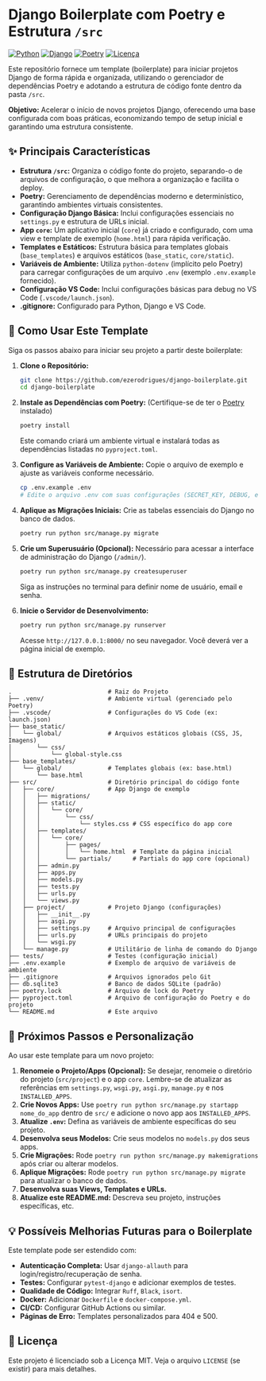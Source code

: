 # Django Boilerplate com Poetry e Estrutura `/src`

[![Python](https://img.shields.io/badge/Python-3.11+-blue?logo=python&logoColor=white)](https://www.python.org/) [![Django](https://img.shields.io/badge/Django-5.x-green?logo=django&logoColor=white)](https://www.djangoproject.com/) [![Poetry](https://img.shields.io/badge/Poetry-1.8+-purple?logo=poetry&logoColor=white)](https://python-poetry.org/) [![Licença](https://img.shields.io/badge/Licença-MIT-lightgrey.svg)](https://opensource.org/licenses/MIT)

Este repositório fornece um template (boilerplate) para iniciar projetos Django de forma rápida e organizada, utilizando o gerenciador de dependências Poetry e adotando a estrutura de código fonte dentro da pasta `/src`.

**Objetivo:** Acelerar o início de novos projetos Django, oferecendo uma base configurada com boas práticas, economizando tempo de setup inicial e garantindo uma estrutura consistente.

## ✨ Principais Características

*   **Estrutura `/src`:** Organiza o código fonte do projeto, separando-o de arquivos de configuração, o que melhora a organização e facilita o deploy.
*   **Poetry:** Gerenciamento de dependências moderno e determinístico, garantindo ambientes virtuais consistentes.
*   **Configuração Django Básica:** Inclui configurações essenciais no `settings.py` e estrutura de URLs inicial.
*   **App `core`:** Um aplicativo inicial (`core`) já criado e configurado, com uma view e template de exemplo (`home.html`) para rápida verificação.
*   **Templates e Estáticos:** Estrutura básica para templates globais (`base_templates`) e arquivos estáticos (`base_static`, `core/static`).
*   **Variáveis de Ambiente:** Utiliza `python-dotenv` (implícito pelo Poetry) para carregar configurações de um arquivo `.env` (exemplo `.env.example` fornecido).
*   **Configuração VS Code:** Inclui configurações básicas para debug no VS Code (`.vscode/launch.json`).
*   **.gitignore:** Configurado para Python, Django e VS Code.

## 🚀 Como Usar Este Template

Siga os passos abaixo para iniciar seu projeto a partir deste boilerplate:

1.  **Clone o Repositório:**

    ```bash
    git clone https://github.com/ezerodrigues/django-boilerplate.git
    cd django-boilerplate
    ```

2.  **Instale as Dependências com Poetry:**
    (Certifique-se de ter o [Poetry](https://python-poetry.org/docs/#installation) instalado)

    ```bash
    poetry install
    ```
    Este comando criará um ambiente virtual e instalará todas as dependências listadas no `pyproject.toml`.

3.  **Configure as Variáveis de Ambiente:**
    Copie o arquivo de exemplo e ajuste as variáveis conforme necessário.

    ```bash
    cp .env.example .env
    # Edite o arquivo .env com suas configurações (SECRET_KEY, DEBUG, etc.)
    ```

4.  **Aplique as Migrações Iniciais:**
    Crie as tabelas essenciais do Django no banco de dados.

    ```bash
    poetry run python src/manage.py migrate
    ```

5.  **Crie um Superusuário (Opcional):**
    Necessário para acessar a interface de administração do Django (`/admin/`).

    ```bash
    poetry run python src/manage.py createsuperuser
    ```
    Siga as instruções no terminal para definir nome de usuário, email e senha.

6.  **Inicie o Servidor de Desenvolvimento:**

    ```bash
    poetry run python src/manage.py runserver
    ```

    Acesse `http://127.0.0.1:8000/` no seu navegador. Você deverá ver a página inicial de exemplo.

## 📁 Estrutura de Diretórios

```
.                           # Raiz do Projeto
├── .venv/                  # Ambiente virtual (gerenciado pelo Poetry)
├── .vscode/                # Configurações do VS Code (ex: launch.json)
├── base_static/
│   └── global/             # Arquivos estáticos globais (CSS, JS, Imagens)
│       └── css/
│           └── global-style.css
├── base_templates/
│   └── global/             # Templates globais (ex: base.html)
│       └── base.html
├── src/                    # Diretório principal do código fonte
│   ├── core/               # App Django de exemplo
│   │   ├── migrations/
│   │   ├── static/
│   │   │   └── core/
│   │   │       └── css/
│   │   │           └── styles.css # CSS específico do app core
│   │   ├── templates/
│   │   │   └── core/
│   │   │       ├── pages/
│   │   │       │   └── home.html  # Template da página inicial
│   │   │       └── partials/      # Partials do app core (opcional)
│   │   ├── admin.py
│   │   ├── apps.py
│   │   ├── models.py
│   │   ├── tests.py
│   │   ├── urls.py
│   │   └── views.py
│   ├── project/            # Projeto Django (configurações)
│   │   ├── __init__.py
│   │   ├── asgi.py
│   │   ├── settings.py     # Arquivo principal de configurações
│   │   ├── urls.py         # URLs principais do projeto
│   │   └── wsgi.py
│   └── manage.py           # Utilitário de linha de comando do Django
├── tests/                  # Testes (configuração inicial)
├── .env.example            # Exemplo de arquivo de variáveis de ambiente
├── .gitignore              # Arquivos ignorados pelo Git
├── db.sqlite3              # Banco de dados SQLite (padrão)
├── poetry.lock             # Arquivo de lock do Poetry
├── pyproject.toml          # Arquivo de configuração do Poetry e do projeto
└── README.md               # Este arquivo
```

## 🔄 Próximos Passos e Personalização

Ao usar este template para um novo projeto:

1.  **Renomeie o Projeto/Apps (Opcional):** Se desejar, renomeie o diretório do projeto (`src/project`) e o app `core`. Lembre-se de atualizar as referências em `settings.py`, `wsgi.py`, `asgi.py`, `manage.py` e nos `INSTALLED_APPS`.
2.  **Crie Novos Apps:** Use `poetry run python src/manage.py startapp nome_do_app` dentro de `src/` e adicione o novo app aos `INSTALLED_APPS`.
3.  **Atualize `.env`:** Defina as variáveis de ambiente específicas do seu projeto.
4.  **Desenvolva seus Modelos:** Crie seus modelos no `models.py` dos seus apps.
5.  **Crie Migrações:** Rode `poetry run python src/manage.py makemigrations` após criar ou alterar modelos.
6.  **Aplique Migrações:** Rode `poetry run python src/manage.py migrate` para atualizar o banco de dados.
7.  **Desenvolva suas Views, Templates e URLs.**
8.  **Atualize este README.md:** Descreva seu projeto, instruções específicas, etc.

## 💡 Possíveis Melhorias Futuras para o Boilerplate

Este template pode ser estendido com:

*   **Autenticação Completa:** Usar `django-allauth` para login/registro/recuperação de senha.
*   **Testes:** Configurar `pytest-django` e adicionar exemplos de testes.
*   **Qualidade de Código:** Integrar `Ruff`, `Black`, `isort`.
*   **Docker:** Adicionar `Dockerfile` e `docker-compose.yml`.
*   **CI/CD:** Configurar GitHub Actions ou similar.
*   **Páginas de Erro:** Templates personalizados para 404 e 500.

## 📄 Licença

Este projeto é licenciado sob a Licença MIT. Veja o arquivo `LICENSE` (se existir) para mais detalhes.

